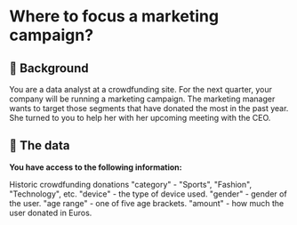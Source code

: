 # Where to focus a marketing campaign?

## 📖 Background
You are a data analyst at a crowdfunding site. For the next quarter, your company will be running a marketing campaign. The marketing manager wants to target those segments that have donated the most in the past year. She turned to you to help her with her upcoming meeting with the CEO.

## 💾 The data
**You have access to the following information:**

Historic crowdfunding donations
"category" - "Sports", "Fashion", "Technology", etc.
"device" - the type of device used.
"gender" - gender of the user.
"age range" - one of five age brackets.
"amount" - how much the user donated in Euros.
